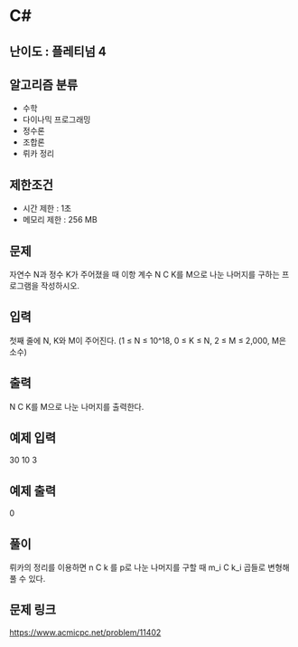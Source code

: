 # C#

## 난이도 : 플레티넘 4

## 알고리즘 분류
  - 수학
  - 다이나믹 프로그래밍
  - 정수론
  - 조합론
  - 뤼카 정리

## 제한조건
  - 시간 제한 : 1초
  - 메모리 제한 : 256 MB

## 문제
자연수 N과 정수 K가 주어졌을 때 이항 계수 N C K를 M으로 나눈 나머지를 구하는 프로그램을 작성하시오.<br/>

## 입력
첫째 줄에 N, K와 M이 주어진다. (1 ≤ N ≤ 10^18, 0 ≤ K ≤ N, 2 ≤ M ≤ 2,000, M은 소수)<br/>

## 출력
 N C K를 M으로 나눈 나머지를 출력한다.<br/>

## 예제 입력
30 10 3<br/>

## 예제 출력
0<br/>

## 풀이
뤼카의 정리를 이용하면 n C k 를 p로 나눈 나머지를 구할 때 m_i C k_i 곱들로 변형해 풀 수 있다.<br/>

## 문제 링크
https://www.acmicpc.net/problem/11402